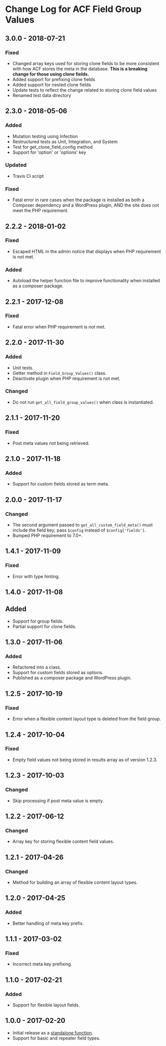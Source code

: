 # Change Log for ACF Field Group Values

## 3.0.0 - 2018-07-21
### Fixed
- Changed array keys used for storing clone fields to be more consistent with how ACF stores the meta in the database. **This is a breaking change for those using clone fields.** 
- Added support for prefixing clone fields
- Added support for nested clone fields
- Update tests to reflect the change related to storing clone field values 
- Renamed test data directory

## 2.3.0 - 2018-05-06
### Added
- Mutation testing using Infection
- Restructured tests as Unit, Integration, and System
- Test for get_clone_field_config method
- Support for 'option' or 'options' key

### Updated
- Travis CI script

### Fixed
- Fatal error in rare cases when the package is installed as both a Composer dependency and a WordPress plugin, AND the site does not meet the PHP requirement.

## 2.2.2 - 2018-01-02
### Fixed
- Escaped HTML in the admin notice that displays when PHP requirement is not met.

### Added
- Autoload the helper function file to improve functionality when installed as a composer package.

## 2.2.1 - 2017-12-08
### Fixed
- Fatal error when PHP requirement is not met.

## 2.2.0 - 2017-11-30
### Added
- Unit tests.
- Getter method in `Field_Group_Values()` class.
- Deactivate plugin when PHP requirement is not met.

### Changed
- Do not run `get_all_field_group_values()` when class is instantiated.

## 2.1.1 - 2017-11-20
### Fixed
- Post meta values not being retrieved.

## 2.1.0 - 2017-11-18
### Added
- Support for custom fields stored as term meta.

## 2.0.0 - 2017-11-17
### Changed
- The second argument passed to `get_all_custom_field_meta()` must include the field key; pass `$config` instead of 
`$config['fields']`.
- Bumped PHP requirement to 7.0+.

## 1.4.1 - 2017-11-09
### Fixed
- Error with type hinting.

## 1.4.0 - 2017-11-08
## Added
- Support for group fields.
- Partial support for clone fields.

## 1.3.0 - 2017-11-06

### Added
- Refactored into a class.
- Support for custom fields stored as options. 
- Published as a composer package and WordPress plugin.

## 1.2.5 - 2017-10-19

### Fixed
- Error when a flexible content layout type is deleted from the field group.

## 1.2.4 - 2017-10-04

### Fixed
- Empty field values not being stored in results array as of version 1.2.3.

## 1.2.3 - 2017-10-03

### Changed
- Skip processing if post meta value is empty.

## 1.2.2 - 2017-06-12

### Changed
- Array key for storing flexible content field values.

## 1.2.1 - 2017-04-26

### Changed
- Method for building an array of flexible content layout types.

## 1.2.0 - 2017-04-25

### Added
- Better handling of meta key prefix.

## 1.1.1 - 2017-03-02

### Fixed
- Incorrect meta key prefixing.

## 1.1.0 - 2017-02-21

### Added
- Support for flexible layout fields.

## 1.0.0 - 2017-02-20

- Initial release as a [standalone function](https://gist.github.com/timothyjensen/eec64d73f2a44d8b38a078e05abfad4b).
- Support for basic and repeater field types.
